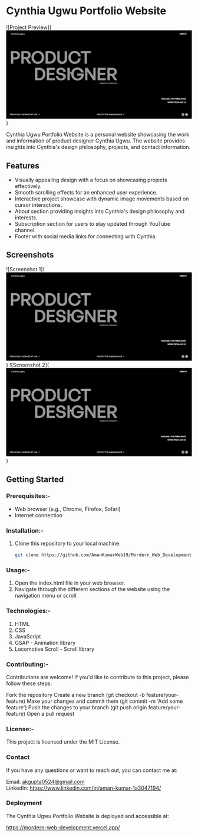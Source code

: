 # Cynthia Ugwu Portfolio Website

![Project Preview](![Alt text](<Screenshot (582).png>))

Cynthia Ugwu Portfolio Website is a personal website showcasing the work and information of product designer Cynthia Ugwu. The website provides insights into Cynthia's design philosophy, projects, and contact information.


## Features

- Visually appealing design with a focus on showcasing projects effectively.
- Smooth scrolling effects for an enhanced user experience.
- Interactive project showcase with dynamic image movements based on cursor interactions.
- About section providing insights into Cynthia's design philosophy and interests.
- Subscription section for users to stay updated through YouTube channel.
- Footer with social media links for connecting with Cynthia.

## Screenshots

![Screenshot 1](![Alt text](<Screenshot (582).png>))
![Screenshot 2](![Alt text](<Screenshot (582).png>))

## Getting Started

### Prerequisites:-

- Web browser (e.g., Chrome, Firefox, Safari)
- Internet connection

### Installation:-

1. Clone this repository to your local machine.
   ```sh
   git clone https://github.com/AmanKumarWeb19/Mordern_Web_Development.git

### Usage:-

1. Open the index.html file in your web browser.
2. Navigate through the different sections of the website using the navigation menu or scroll.


### Technologies:-
1. HTML
2. CSS
3. JavaScript
4. GSAP - Animation library
5. Locomotive Scroll - Scroll library


### Contributing:-

Contributions are welcome! If you'd like to contribute to this project, please follow these steps:

Fork the repository
Create a new branch (git checkout -b feature/your-feature)
Make your changes and commit them (git commit -m 'Add some feature')
Push the changes to your branch (git push origin feature/your-feature)
Open a pull request

### License:-
This project is licensed under the MIT License.

### Contact
If you have any questions or want to reach out, you can contact me at:

Email: akgupta0524@gmail.com    
LinkedIn: https://www.linkedin.com/in/aman-kumar-1a3047194/

### Deployment
The Cynthia Ugwu Portfolio Website is deployed and accessible at:

https://mordern-web-development.vercel.app/